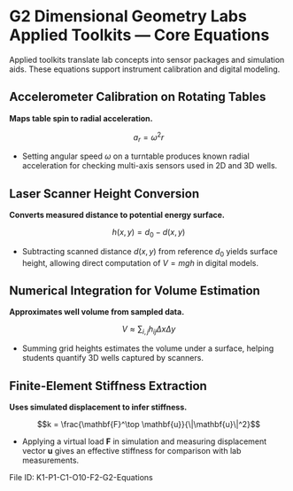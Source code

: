 # G2 Dimensional Geometry Labs Applied Toolkits — Core Equations

Applied toolkits translate lab concepts into sensor packages and simulation aids. These equations support instrument calibration and digital modeling.

## Accelerometer Calibration on Rotating Tables
**Maps table spin to radial acceleration.**

$$a_r = \omega^2 r$$

- Setting angular speed $\omega$ on a turntable produces known radial acceleration for checking multi-axis sensors used in 2D and 3D wells.

## Laser Scanner Height Conversion
**Converts measured distance to potential energy surface.**

$$h(x,y) = d_0 - d(x,y)$$

- Subtracting scanned distance $d(x,y)$ from reference $d_0$ yields surface height, allowing direct computation of $V=mg h$ in digital models.

## Numerical Integration for Volume Estimation
**Approximates well volume from sampled data.**

$$V \approx \sum_{i,j} h_{ij} \Delta x \Delta y$$

- Summing grid heights estimates the volume under a surface, helping students quantify 3D wells captured by scanners.

## Finite-Element Stiffness Extraction
**Uses simulated displacement to infer stiffness.**

$$k = \frac{\mathbf{F}^\top \mathbf{u}}{\|\mathbf{u}\|^2}$$

- Applying a virtual load $\mathbf{F}$ in simulation and measuring displacement vector $\mathbf{u}$ gives an effective stiffness for comparison with lab measurements.

File ID: K1-P1-C1-O10-F2-G2-Equations
